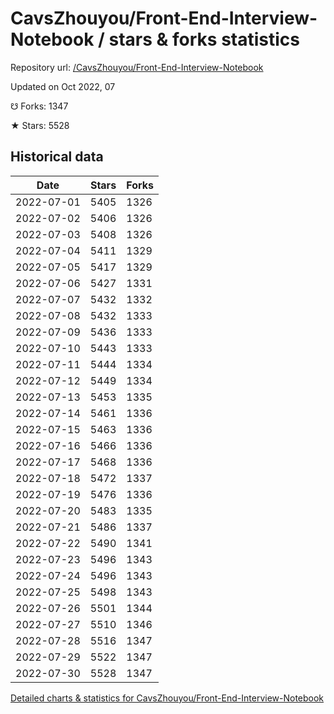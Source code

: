 # CavsZhouyou/Front-End-Interview-Notebook / stars & forks statistics

Repository url: [/CavsZhouyou/Front-End-Interview-Notebook](https://github.com/CavsZhouyou/Front-End-Interview-Notebook)

Updated on Oct 2022, 07

☋ Forks: 1347

★ Stars: 5528

## Historical data
| Date | Stars | Forks |
|------|-------|-------|
| 2022-07-01 | 5405 | 1326 | 
| 2022-07-02 | 5406 | 1326 | 
| 2022-07-03 | 5408 | 1326 | 
| 2022-07-04 | 5411 | 1329 | 
| 2022-07-05 | 5417 | 1329 | 
| 2022-07-06 | 5427 | 1331 | 
| 2022-07-07 | 5432 | 1332 | 
| 2022-07-08 | 5432 | 1333 | 
| 2022-07-09 | 5436 | 1333 | 
| 2022-07-10 | 5443 | 1333 | 
| 2022-07-11 | 5444 | 1334 | 
| 2022-07-12 | 5449 | 1334 | 
| 2022-07-13 | 5453 | 1335 | 
| 2022-07-14 | 5461 | 1336 | 
| 2022-07-15 | 5463 | 1336 | 
| 2022-07-16 | 5466 | 1336 | 
| 2022-07-17 | 5468 | 1336 | 
| 2022-07-18 | 5472 | 1337 | 
| 2022-07-19 | 5476 | 1336 | 
| 2022-07-20 | 5483 | 1335 | 
| 2022-07-21 | 5486 | 1337 | 
| 2022-07-22 | 5490 | 1341 | 
| 2022-07-23 | 5496 | 1343 | 
| 2022-07-24 | 5496 | 1343 | 
| 2022-07-25 | 5498 | 1343 | 
| 2022-07-26 | 5501 | 1344 | 
| 2022-07-27 | 5510 | 1346 | 
| 2022-07-28 | 5516 | 1347 | 
| 2022-07-29 | 5522 | 1347 | 
| 2022-07-30 | 5528 | 1347 | 


[Detailed charts & statistics for CavsZhouyou/Front-End-Interview-Notebook](https://reviewgithub.com/rep/CavsZhouyou/Front-End-Interview-Notebook)
